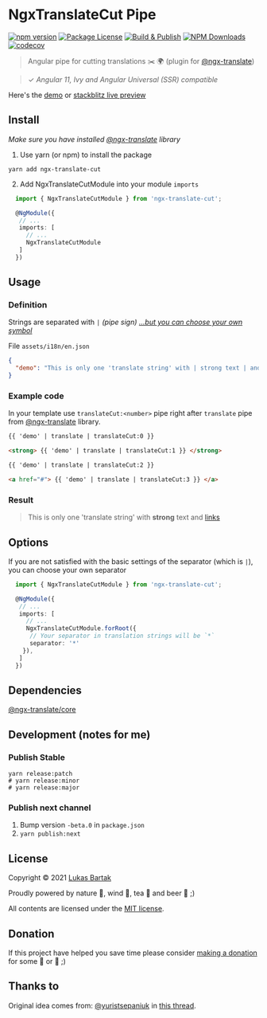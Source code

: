 # NgxTranslateCut Pipe

[![npm version](https://badge.fury.io/js/ngx-translate-cut.svg)](https://badge.fury.io/js/ngx-translate-cut)
[![Package License](https://img.shields.io/npm/l/ngx-translate-cut.svg)](https://www.npmjs.com/ngx-translate-cut)
[![Build & Publish](https://github.com/bartholomej/ngx-translate-cut/workflows/Build%20&%20Publish/badge.svg?branch=master)](https://github.com/bartholomej/ngx-translate-cut/actions)
[![NPM Downloads](https://img.shields.io/npm/dm/ngx-translate-cut.svg)](https://www.npmjs.com/ngx-translate-cut)
[![codecov](https://codecov.io/gh/bartholomej/ngx-translate-cut/branch/master/graph/badge.svg?token=FV0ZM2Y3L3)](https://codecov.io/gh/bartholomej/ngx-translate-cut)

> Angular pipe for cutting translations ✂️ 🌍 (plugin for [@ngx-translate](https://github.com/ngx-translate/core))

> ✓ _Angular 11, Ivy and Angular Universal (SSR) compatible_

Here's the [demo](http://bartholomej.github.io/ngx-translate-cut/) or [stackblitz live preview](https://stackblitz.com/edit/ngx-translate-cut)

## Install

_Make sure you have installed [@ngx-translate](https://github.com/ngx-translate/core) library_

1. Use yarn (or npm) to install the package

```terminal
yarn add ngx-translate-cut
```

2. Add NgxTranslateCutModule into your module `imports`

```typescript
  import { NgxTranslateCutModule } from 'ngx-translate-cut';

  @NgModule({
   // ...
   imports: [
     // ...
     NgxTranslateCutModule
   ]
  })
```

## Usage

### Definition

Strings are separated with `|` _(pipe sign)_
_[...but you can choose your own symbol](#options)_

File `assets/i18n/en.json`

```json
{
  "demo": "This is only one 'translate string' with | strong text | and | links"
}
```

### Example code

In your template use `translateCut:<number>` pipe right after `translate` pipe from [@ngx-translate](https://github.com/ngx-translate/core) library.

```html
{{ 'demo' | translate | translateCut:0 }}

<strong> {{ 'demo' | translate | translateCut:1 }} </strong>

{{ 'demo' | translate | translateCut:2 }}

<a href="#"> {{ 'demo' | translate | translateCut:3 }} </a>
```

### Result

> This is only one 'translate string' with <strong>strong</strong> text and [links](https://github.com/bartholomej/ngx-translate-cut/)

## Options

If you are not satisfied with the basic settings of the separator (which is `|`), you can choose your own separator

```typescript
  import { NgxTranslateCutModule } from 'ngx-translate-cut';

  @NgModule({
   // ...
   imports: [
     // ...
     NgxTranslateCutModule.forRoot({
      // Your separator in translation strings will be `*`
      separator: '*'
    }),
   ]
  })
```

## Dependencies

[@ngx-translate/core](https://github.com/ngx-translate/core)

## Development (notes for me)

### Publish Stable

```shell
yarn release:patch
# yarn release:minor
# yarn release:major
```

### Publish next channel

1. Bump version `-beta.0` in `package.json`
2. `yarn publish:next`

## License

Copyright &copy; 2021 [Lukas Bartak](http://bartweb.cz)

Proudly powered by nature 🗻, wind 💨, tea 🍵 and beer 🍺 ;)

All contents are licensed under the [MIT license].

[mit license]: LICENSE

## Donation

If this project have helped you save time please consider [making a donation](https://github.com/sponsors/bartholomej) for some 🍺 or 🍵 ;)

## Thanks to

Original idea comes from: [@yuristsepaniuk](https://github.com/yuristsepaniuk) in [this thread](https://github.com/ngx-translate/core/issues/223).
